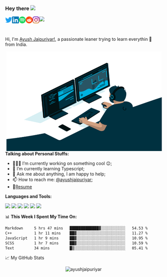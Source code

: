 ### Hey there <img src="https://media.giphy.com/media/hvRJCLFzcasrR4ia7z/giphy.gif" width="25px">

<a href="https://twitter.com/ayushjaipuriyar">
  <img align="left" alt="Ayush Jaipuriyar | Twitter" width="22px" src="https://github.com/ayushjaipuriyar/ayushjaipuriyar/blob/master/assets/twitter.svg?raw=true" />
</a>
<a href="https://www.linkedin.com/in/ayushjaipuriyar/">
  <img align="left" alt="Ayush's LinkedIN" width="22px" src="https://github.com/ayushjaipuriyar/ayushjaipuriyar/blob/master/assets/linkedin.svg?raw=true" />
</a>
<a href="https://open.spotify.com/user/e90fe4zsndbm6xoe2t7t8kogf?si=WaLKpwvWTle0btle2qPb6g">
  <img align="left" alt="Ayush's Spotify" width="22px" src="https://github.com/ayushjaipuriyar/ayushjaipuriyar/blob/master/assets/spotify.svg?raw=true" />
</a>
<a href="https://www.reddit.com/user/ayushjaipuriyar/">
  <img align="left" alt="Ayush's Reddit" width="22px" src="https://github.com/ayushjaipuriyar/ayushjaipuriyar/blob/master/assets/reddit.svg?raw=true" />
</a>
<a href="https://www.instagram.com/ayushjaipuriyar/">
  <img align="left" alt="Ayush's Reddit" width="22px" src="https://github.com/ayushjaipuriyar/ayushjaipuriyar/blob/master/assets/instagram.svg?raw=true" />
</a>

![](https://visitor-badge.glitch.me/badge?page_id=ayushjaipuriyar.ayushjaipuriyar)

<br />

Hi, I'm [Ayush Jaipuriyar!](https://ayushjaipuriyar.github.io/ayushjaipuriyar), a passionate leaner trying to learn everythin 🚀 from India.

  <img align="right" alt="GIF" src="https://github.com/ayushjaipuriyar/ayushjaipuriyar/blob/master/assets/code.gif?raw=true" width="500" height="320" />
  
**Talking about Personal Stuffs:**

- 👨🏽‍💻 I’m currently working on something cool :wink:;
- 🌱 I’m currently learning Typescript; 
- 💬 Ask me about anything, I am happy to help;
- 📫 How to reach me: [@ayushjaipuriyar](https://twitter.com/ayushjaipuriyar);
- 📝[Resume](https://drive.google.com/file/d/1sZ5DFLoYLKvJmgoyJc6VZs-JYROl7A9o/view)

**Languages and Tools:**  

<code><img height="20" src="https://github.com/github/explore/80688e429a7d4ef2fca1e82350fe8e3517d3494d/topics/javascript/javascript.png"></code>
<code><img height="20" src="https://github.com/github/explore/80688e429a7d4ef2fca1e82350fe8e3517d3494d/topics/cpp/cpp.png"></code>
<code><img height="20" src="https://github.com/github/explore/80688e429a7d4ef2fca1e82350fe8e3517d3494d/topics/python/python.png"></code>
<code><img height="20" src="https://github.com/github/explore/80688e429a7d4ef2fca1e82350fe8e3517d3494d/topics/mysql/mysql.png"></code>
<code><img height="20" src="https://github.com/github/explore/80688e429a7d4ef2fca1e82350fe8e3517d3494d/topics/firebase/firebase.png"></code>
<code><img height="20" src="https://github.com/github/explore/80688e429a7d4ef2fca1e82350fe8e3517d3494d/topics/git/git.png"></code>

📊 **This Week I Spent My Time On:**
<!--START_SECTION:waka-->
```text
Markdown     5 hrs 47 mins   █████████████▓░░░░░░░░░░░   54.53 % 
C++          1 hr 11 mins    ██▓░░░░░░░░░░░░░░░░░░░░░░   11.27 % 
JavaScript   1 hr 9 mins     ██▓░░░░░░░░░░░░░░░░░░░░░░   10.95 % 
SCSS         1 hr 7 mins     ██▓░░░░░░░░░░░░░░░░░░░░░░   10.59 % 
Text         34 mins         █▒░░░░░░░░░░░░░░░░░░░░░░░   05.41 % 
```
<!--END_SECTION:waka-->

📈 My GitHub Stats

<p align="center"> <img src="https://github-readme-stats.vercel.app/api?username=ayushjaipuriyar&show_icons=true&theme=gotham" alt="ayushjaipuriyar" />




